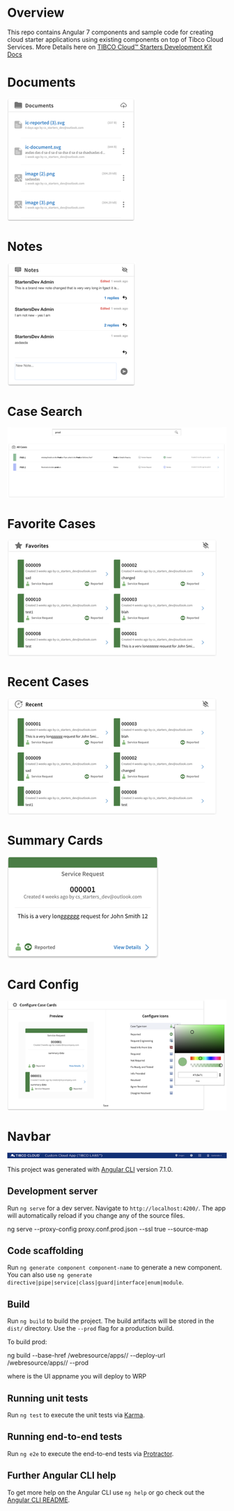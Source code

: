 # Overview

This repo contains Angular 7 components and sample code for creating cloud starter applications using existing components on top of Tibco Cloud Services. More Details here on [TIBCO Cloud™ Starters Development Kit Docs](https://tibcosoftware.github.io/TCSDK-Docs/)

# Documents

![alt text](screenshots/Documents.png)

# Notes

![alt text](screenshots/Notes.png)

# Case Search

![alt text](screenshots/Case-search.png)

# Favorite Cases

![alt text](screenshots/Favorites.png)

# Recent Cases

![alt text](screenshots/Recent.png)

# Summary Cards

![alt text](screenshots/Summary.png)

# Card Config

![alt text](screenshots/Card-config.png)

# Navbar

![alt text](screenshots/Navbar.png)

This project was generated with [Angular CLI](https://github.com/angular/angular-cli) version 7.1.0.

## Development server

Run `ng serve` for a dev server. Navigate to `http://localhost:4200/`. The app will automatically reload if you change any of the source files.

ng serve --proxy-config proxy.conf.prod.json --ssl true --source-map

## Code scaffolding

Run `ng generate component component-name` to generate a new component. You can also use `ng generate directive|pipe|service|class|guard|interface|enum|module`.

## Build

Run `ng build` to build the project. The build artifacts will be stored in the `dist/` directory. Use the `--prod` flag for a production build.

To build prod:

ng build --base-href /webresource/apps/<appname>/ --deploy-url /webresource/apps/<appname>/ --prod

where <appname> is the UI appname you will deploy to WRP
## Running unit tests

Run `ng test` to execute the unit tests via [Karma](https://karma-runner.github.io).

## Running end-to-end tests

Run `ng e2e` to execute the end-to-end tests via [Protractor](http://www.protractortest.org/).

## Further Angular CLI help

To get more help on the Angular CLI use `ng help` or go check out the [Angular CLI README](https://github.com/angular/angular-cli/blob/master/README.md).
